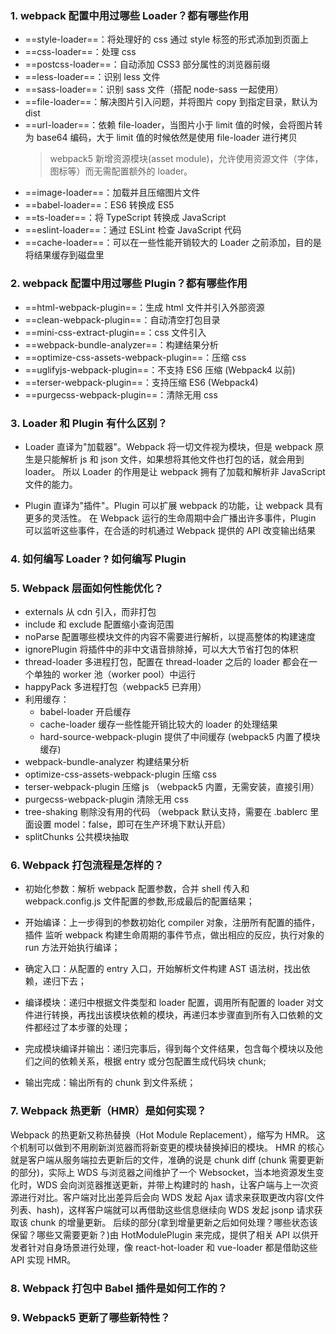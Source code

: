 ### 1. webpack 配置中用过哪些 Loader？都有哪些作用

- ==style-loader==：将处理好的 css 通过 style 标签的形式添加到页面上
- ==css-loader==：处理 css
- ==postcss-loader==：自动添加 CSS3 部分属性的浏览器前缀
- ==less-loader==：识别 less 文件
- ==sass-loader==：识别 sass 文件（搭配 node-sass 一起使用）
- ==file-loader==：解决图片引入问题，并将图片 copy 到指定目录，默认为 dist
- ==url-loader==：依赖 file-loader，当图片小于 limit 值的时候，会将图片转为 base64 编码，大于 limit 值的时候依然是使用 file-loader 进行拷贝
  > webpack5 新增资源模块(asset module)，允许使用资源文件（字体，图标等）而无需配置额外的 loader。
- ==image-loader==：加载并且压缩图片文件
- ==babel-loader==：ES6 转换成 ES5
- ==ts-loader==：将 TypeScript 转换成 JavaScript
- ==eslint-loader==：通过 ESLint 检查 JavaScript 代码
- ==cache-loader==：可以在一些性能开销较大的 Loader 之前添加，目的是将结果缓存到磁盘里

### 2. webpack 配置中用过哪些 Plugin？都有哪些作用

- ==html-webpack-plugin==：生成 html 文件并引入外部资源
- ==clean-webpack-plugin==：自动清空打包目录
- ==mini-css-extract-plugin==：css 文件引入
- ==webpack-bundle-analyzer==：构建结果分析
- ==optimize-css-assets-webpack-plugin==：压缩 css
- ==uglifyjs-webpack-plugin==：不支持 ES6 压缩 (Webpack4 以前)
- ==terser-webpack-plugin==：支持压缩 ES6 (Webpack4)
- ==purgecss-webpack-plugin==：清除无用 css

### 3. Loader 和 Plugin 有什么区别？

- Loader 直译为"加载器"。Webpack 将一切文件视为模块，但是 webpack 原生是只能解析 js 和 json 文件，如果想将其他文件也打包的话，就会用到 loader。 所以 Loader 的作用是让 webpack 拥有了加载和解析非 JavaScript 文件的能力。

- Plugin 直译为"插件"。Plugin 可以扩展 webpack 的功能，让 webpack 具有更多的灵活性。 在 Webpack 运行的生命周期中会广播出许多事件，Plugin 可以监听这些事件，在合适的时机通过 Webpack 提供的 API 改变输出结果

### 4. 如何编写 Loader ? 如何编写 Plugin

### 5. Webpack 层面如何性能优化？

- externals 从 cdn 引入，而非打包
- include 和 exclude 配置缩小查询范围
- noParse 配置哪些模块文件的内容不需要进行解析，以提高整体的构建速度
- ignorePlugin 将插件中的非中文语音排除掉，可以大大节省打包的体积
- thread-loader 多进程打包，配置在 thread-loader 之后的 loader 都会在一个单独的 worker 池（worker pool）中运行
- happyPack 多进程打包（webpack5 已弃用）
- 利用缓存：
  - babel-loader 开启缓存
  - cache-loader 缓存一些性能开销比较大的 loader 的处理结果
  - hard-source-webpack-plugin 提供了中间缓存 (webpack5 内置了模块缓存)
- webpack-bundle-analyzer 构建结果分析
- optimize-css-assets-webpack-plugin 压缩 css
- terser-webpack-plugin 压缩 js （webpack5 内置，无需安装，直接引用）
- purgecss-webpack-plugin 清除无用 css
- tree-shaking 剔除没有用的代码
  （webpack 默认支持，需要在 .bablerc 里面设置 model：false，即可在生产环境下默认开启）
- splitChunks 公共模块抽取

### 6. Webpack 打包流程是怎样的？

- 初始化参数：解析 webpack 配置参数，合并 shell 传入和 webpack.config.js 文件配置的参数,形成最后的配置结果；

- 开始编译：上一步得到的参数初始化 compiler 对象，注册所有配置的插件，插件 监听 webpack 构建生命周期的事件节点，做出相应的反应，执行对象的 run 方法开始执行编译；

- 确定入口：从配置的 entry 入口，开始解析文件构建 AST 语法树，找出依赖，递归下去；

- 编译模块：递归中根据文件类型和 loader 配置，调用所有配置的 loader 对文件进行转换，再找出该模块依赖的模块，再递归本步骤直到所有入口依赖的文件都经过了本步骤的处理；

- 完成模块编译并输出：递归完事后，得到每个文件结果，包含每个模块以及他们之间的依赖关系，根据 entry 或分包配置生成代码块 chunk;

- 输出完成：输出所有的 chunk 到文件系统；

### 7. Webpack 热更新（HMR）是如何实现？

Webpack 的热更新又称热替换（Hot Module Replacement），缩写为 HMR。 这个机制可以做到不用刷新浏览器而将新变更的模块替换掉旧的模块。
HMR 的核心就是客户端从服务端拉去更新后的文件，准确的说是 chunk diff (chunk 需要更新的部分)，实际上 WDS 与浏览器之间维护了一个 Websocket，当本地资源发生变化时，WDS 会向浏览器推送更新，并带上构建时的 hash，让客户端与上一次资源进行对比。客户端对比出差异后会向 WDS 发起 Ajax 请求来获取更改内容(文件列表、hash)，这样客户端就可以再借助这些信息继续向 WDS 发起 jsonp 请求获取该 chunk 的增量更新。
后续的部分(拿到增量更新之后如何处理？哪些状态该保留？哪些又需要更新？)由 HotModulePlugin 来完成，提供了相关 API 以供开发者针对自身场景进行处理，像 react-hot-loader 和 vue-loader 都是借助这些 API 实现 HMR。

### 8. Webpack 打包中 Babel 插件是如何工作的？

### 9. Webpack5 更新了哪些新特性？
